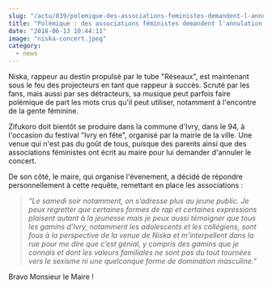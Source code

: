 ```yaml
--- 
slug: "/actu/839/polemique-des-associations-feministes-demandent-l-annulation-d-un-concert-de-niska"
title: "Polémique : des associations féministes demandent l'annulation d'un concert de Niska !"
date: "2018-06-13 10:44:11"
image: "niska-concert.jpeg"
category:
  - news
---
```

<p>Niska, rappeur au destin propulsé par le tube "Réseaux", est maintenant sous le feu des projecteurs en tant que rappeur à succès. Scruté par les fans, mais aussi par ses détracteurs, sa musique peut parfois faire polémique de part les mots crus qu'il peut utiliser, notamment à l'encontre de la gente féminine.</p>

<p>Zifukoro doit bientôt se produire dans la commune d'Ivry, dans le 94, à l'occasion du festival "Ivry en fête", organisé par la mairie de la ville. Une venue qui n'est pas du goût de tous, puisque des parents ainsi que des associations féministes ont écrit au maire pour lui demander d'annuler le concert. </p>

<p>De son côté, le maire, qui organise l'évenement, a décidé de répondre personnellement à cette requête, remettant en place les associations :</p>

<blockquote>
<p><em>“Le samedi soir notamment, on s’adresse plus au jeune public. Je peux regretter que certaines formes de rap et certaines expressions plaisent autant à la jeunesse mais je peux aussi témoigner que tous les gamins d’Ivry, notamment les adolescents et les collégiens, sont fous à la perspective de la venue de Niska et m’interpellent dans la rue pour me dire que c’est génial, y compris des gamins que je connais et dont les valeurs familiales ne sont pas du tout tournées vers le sexisme ni une quelconque forme de domination masculine.”</em></p>
</blockquote>

<p>Bravo Monsieur le Maire !</p>